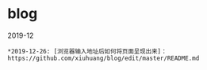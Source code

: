 # blog

2019-12

    *2019-12-26: [浏览器输入地址后如何将页面呈现出来]：https://github.com/xiuhuang/blog/edit/master/README.md
